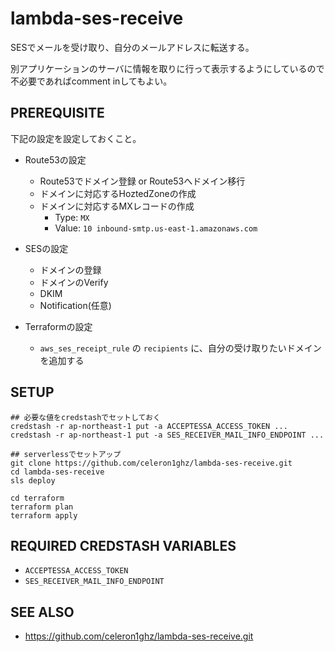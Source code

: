 # lambda-ses-receive
SESでメールを受け取り、自分のメールアドレスに転送する。

別アプリケーションのサーバに情報を取りに行って表示するようにしているので
不必要であればcomment inしてもよい。


## PREREQUISITE
下記の設定を設定しておくこと。
 * Route53の設定
   * Route53でドメイン登録 or Route53へドメイン移行
   * ドメインに対応するHoztedZoneの作成
   * ドメインに対応するMXレコードの作成
     * Type: `MX`
     * Value: `10 inbound-smtp.us-east-1.amazonaws.com`

 * SESの設定
   * ドメインの登録
   * ドメインのVerify
   * DKIM
   * Notification(任意)

 * Terraformの設定
   * `aws_ses_receipt_rule` の `recipients` に、自分の受け取りたいドメインを追加する


## SETUP
```
## 必要な値をcredstashでセットしておく
credstash -r ap-northeast-1 put -a ACCEPTESSA_ACCESS_TOKEN ...
credstash -r ap-northeast-1 put -a SES_RECEIVER_MAIL_INFO_ENDPOINT ...

## serverlessでセットアップ
git clone https://github.com/celeron1ghz/lambda-ses-receive.git
cd lambda-ses-receive
sls deploy

cd terraform
terraform plan
terraform apply
```


## REQUIRED CREDSTASH VARIABLES
 * `ACCEPTESSA_ACCESS_TOKEN`
 * `SES_RECEIVER_MAIL_INFO_ENDPOINT`


## SEE ALSO
 * https://github.com/celeron1ghz/lambda-ses-receive.git
